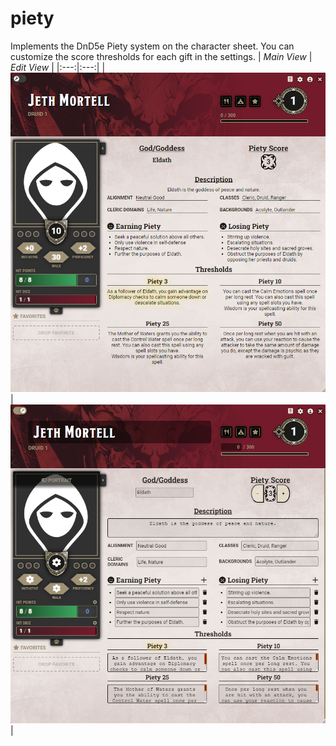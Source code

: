 # piety
Implements the DnD5e Piety system on the character sheet. You can customize the score thresholds for each gift in the settings.
| _Main View_ | _Edit View_ |
|:---:|:---:|
| ![Main View](/assets/Main-View.png) | ![Edit View](/assets/Edit-View.png) |
